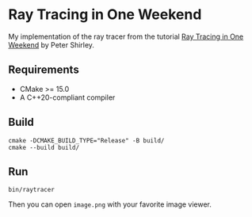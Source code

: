 # Ray Tracing in One Weekend

My implementation of the ray tracer from the tutorial [Ray Tracing in One Weekend](https://raytracing.github.io/books/RayTracingInOneWeekend.html) by Peter Shirley.


## Requirements
- CMake >= 15.0
- A C++20-compliant compiler

## Build
```console
cmake -DCMAKE_BUILD_TYPE="Release" -B build/
cmake --build build/
```

## Run
```console
bin/raytracer
```
Then you can open `image.png` with your favorite image viewer.
